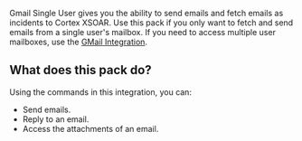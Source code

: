 Gmail Single User gives you the ability to send emails and fetch emails as incidents to Cortex XSOAR.
Use this pack if you only want to fetch and send emails from a single user's mailbox. If you need to access multiple user mailboxes, use the [GMail Integration](https://xsoar.pan.dev/docs/reference/integrations/gmail).

## What does this pack do?

Using the commands in this integration, you can:

- Send emails.
- Reply to an email.
- Access the attachments of an email.



